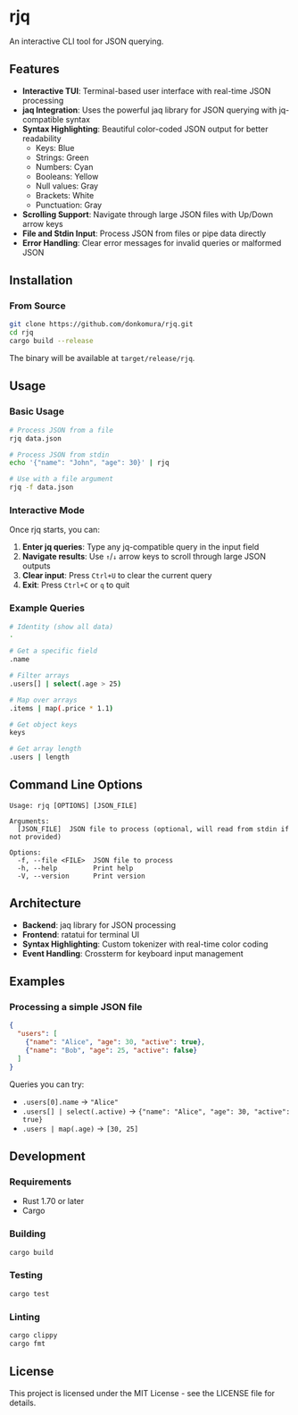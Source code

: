 # rjq

An interactive CLI tool for JSON querying.

## Features

- **Interactive TUI**: Terminal-based user interface with real-time JSON processing
- **jaq Integration**: Uses the powerful jaq library for JSON querying with jq-compatible syntax
- **Syntax Highlighting**: Beautiful color-coded JSON output for better readability
  - Keys: Blue
  - Strings: Green
  - Numbers: Cyan
  - Booleans: Yellow
  - Null values: Gray
  - Brackets: White
  - Punctuation: Gray
- **Scrolling Support**: Navigate through large JSON files with Up/Down arrow keys
- **File and Stdin Input**: Process JSON from files or pipe data directly
- **Error Handling**: Clear error messages for invalid queries or malformed JSON

## Installation

### From Source

```bash
git clone https://github.com/donkomura/rjq.git
cd rjq
cargo build --release
```

The binary will be available at `target/release/rjq`.

## Usage

### Basic Usage

```bash
# Process JSON from a file
rjq data.json

# Process JSON from stdin
echo '{"name": "John", "age": 30}' | rjq

# Use with a file argument
rjq -f data.json
```

### Interactive Mode

Once rjq starts, you can:

1. **Enter jq queries**: Type any jq-compatible query in the input field
2. **Navigate results**: Use `↑`/`↓` arrow keys to scroll through large JSON outputs
3. **Clear input**: Press `Ctrl+U` to clear the current query
4. **Exit**: Press `Ctrl+C` or `q` to quit

### Example Queries

```bash
# Identity (show all data)
.

# Get a specific field
.name

# Filter arrays
.users[] | select(.age > 25)

# Map over arrays
.items | map(.price * 1.1)

# Get object keys
keys

# Get array length
.users | length
```

## Command Line Options

```
Usage: rjq [OPTIONS] [JSON_FILE]

Arguments:
  [JSON_FILE]  JSON file to process (optional, will read from stdin if not provided)

Options:
  -f, --file <FILE>  JSON file to process
  -h, --help         Print help
  -V, --version      Print version
```

## Architecture

- **Backend**: jaq library for JSON processing
- **Frontend**: ratatui for terminal UI
- **Syntax Highlighting**: Custom tokenizer with real-time color coding
- **Event Handling**: Crossterm for keyboard input management

## Examples

### Processing a simple JSON file

```json
{
  "users": [
    {"name": "Alice", "age": 30, "active": true},
    {"name": "Bob", "age": 25, "active": false}
  ]
}
```

Queries you can try:
- `.users[0].name` → `"Alice"`
- `.users[] | select(.active)` → `{"name": "Alice", "age": 30, "active": true}`
- `.users | map(.age)` → `[30, 25]`

## Development

### Requirements

- Rust 1.70 or later
- Cargo

### Building

```bash
cargo build
```

### Testing

```bash
cargo test
```

### Linting

```bash
cargo clippy
cargo fmt
```

## License

This project is licensed under the MIT License - see the LICENSE file for details.